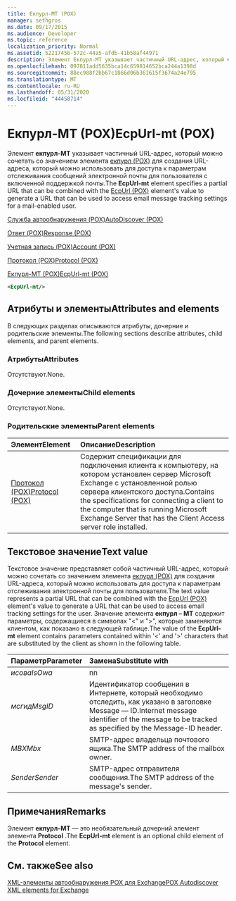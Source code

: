 ```yaml
---
title: Екпурл-MT (POX)
manager: sethgros
ms.date: 09/17/2015
ms.audience: Developer
ms.topic: reference
localization_priority: Normal
ms.assetid: 5221745b-572c-44a5-afdb-41b58af44971
description: Элемент Екпурл-MT указывает частичный URL-адрес, который можно сочетать со значением элемента Екпурл (POX) для создания URL-адреса, который можно использовать для доступа к параметрам отслеживания сообщений электронной почты для пользователя с включенной поддержкой почты.
ms.openlocfilehash: 097811add5635bca14c659814652bca244a1398d
ms.sourcegitcommit: 88ec988f2bb67c1866d06b361615f3674a24e795
ms.translationtype: MT
ms.contentlocale: ru-RU
ms.lasthandoff: 05/31/2020
ms.locfileid: "44458714"
---
```

# <a name="ecpurl-mt-pox"></a><span data-ttu-id="668cb-103">Екпурл-MT (POX)</span><span class="sxs-lookup"><span data-stu-id="668cb-103">EcpUrl-mt (POX)</span></span>

<span data-ttu-id="668cb-104">Элемент **екпурл-MT** указывает частичный URL-адрес, который можно сочетать со значением элемента [екпурл (POX)](ecpurl-pox.md) для создания URL-адреса, который можно использовать для доступа к параметрам отслеживания сообщений электронной почты для пользователя с включенной поддержкой почты.</span><span class="sxs-lookup"><span data-stu-id="668cb-104">The **EcpUrl-mt** element specifies a partial URL that can be combined with the [EcpUrl (POX)](ecpurl-pox.md) element's value to generate a URL that can be used to access email message tracking settings for a mail-enabled user.</span></span> 
  
[<span data-ttu-id="668cb-105">Служба автообнаружения (POX)</span><span class="sxs-lookup"><span data-stu-id="668cb-105">AutoDiscover (POX)</span></span>](autodiscover-pox.md)
  
[<span data-ttu-id="668cb-106">Ответ (POX)</span><span class="sxs-lookup"><span data-stu-id="668cb-106">Response (POX)</span></span>](response-pox.md)
  
[<span data-ttu-id="668cb-107">Учетная запись (POX)</span><span class="sxs-lookup"><span data-stu-id="668cb-107">Account (POX)</span></span>](account-pox.md)
  
[<span data-ttu-id="668cb-108">Протокол (POX)</span><span class="sxs-lookup"><span data-stu-id="668cb-108">Protocol (POX)</span></span>](protocol-pox.md)
  
[<span data-ttu-id="668cb-109">Екпурл-MT (POX)</span><span class="sxs-lookup"><span data-stu-id="668cb-109">EcpUrl-mt (POX)</span></span>](ecpurl-mt-pox.md)
  
```XML
<EcpUrl-mt/>
```

## <a name="attributes-and-elements"></a><span data-ttu-id="668cb-110">Атрибуты и элементы</span><span class="sxs-lookup"><span data-stu-id="668cb-110">Attributes and elements</span></span>

<span data-ttu-id="668cb-111">В следующих разделах описываются атрибуты, дочерние и родительские элементы.</span><span class="sxs-lookup"><span data-stu-id="668cb-111">The following sections describe attributes, child elements, and parent elements.</span></span>
  
### <a name="attributes"></a><span data-ttu-id="668cb-112">Атрибуты</span><span class="sxs-lookup"><span data-stu-id="668cb-112">Attributes</span></span>

<span data-ttu-id="668cb-113">Отсутствуют.</span><span class="sxs-lookup"><span data-stu-id="668cb-113">None.</span></span>
  
### <a name="child-elements"></a><span data-ttu-id="668cb-114">Дочерние элементы</span><span class="sxs-lookup"><span data-stu-id="668cb-114">Child elements</span></span>

<span data-ttu-id="668cb-115">Отсутствуют.</span><span class="sxs-lookup"><span data-stu-id="668cb-115">None.</span></span>
  
### <a name="parent-elements"></a><span data-ttu-id="668cb-116">Родительские элементы</span><span class="sxs-lookup"><span data-stu-id="668cb-116">Parent elements</span></span>

|<span data-ttu-id="668cb-117">**Элемент**</span><span class="sxs-lookup"><span data-stu-id="668cb-117">**Element**</span></span>|<span data-ttu-id="668cb-118">**Описание**</span><span class="sxs-lookup"><span data-stu-id="668cb-118">**Description**</span></span>|
|:-----|:-----|
|[<span data-ttu-id="668cb-119">Протокол (POX)</span><span class="sxs-lookup"><span data-stu-id="668cb-119">Protocol (POX)</span></span>](protocol-pox.md) <br/> |<span data-ttu-id="668cb-120">Содержит спецификации для подключения клиента к компьютеру, на котором установлен сервер Microsoft Exchange с установленной ролью сервера клиентского доступа.</span><span class="sxs-lookup"><span data-stu-id="668cb-120">Contains the specifications for connecting a client to the computer that is running Microsoft Exchange Server that has the Client Access server role installed.</span></span>  <br/> |
   
## <a name="text-value"></a><span data-ttu-id="668cb-121">Текстовое значение</span><span class="sxs-lookup"><span data-stu-id="668cb-121">Text value</span></span>

<span data-ttu-id="668cb-122">Текстовое значение представляет собой частичный URL-адрес, который можно сочетать со значением элемента [екпурл (POX)](ecpurl-pox.md) для создания URL-адреса, который можно использовать для доступа к параметрам отслеживания электронной почты для пользователя.</span><span class="sxs-lookup"><span data-stu-id="668cb-122">The text value represents a partial URL that can be combined with the [EcpUrl (POX)](ecpurl-pox.md) element's value to generate a URL that can be used to access email tracking settings for the user.</span></span> <span data-ttu-id="668cb-123">Значение элемента **екпурл – MT** содержит параметры, содержащиеся в символах "<" и ">", которые заменяются клиентом, как показано в следующей таблице.</span><span class="sxs-lookup"><span data-stu-id="668cb-123">The value of the **EcpUrl-mt** element contains parameters contained within '<' and '>' characters that are substituted by the client as shown in the following table.</span></span> 
  
|<span data-ttu-id="668cb-124">**Параметр**</span><span class="sxs-lookup"><span data-stu-id="668cb-124">**Parameter**</span></span>|<span data-ttu-id="668cb-125">**Замена**</span><span class="sxs-lookup"><span data-stu-id="668cb-125">**Substitute with**</span></span>|
|:-----|:-----|
| <span data-ttu-id="668cb-126">_исова_</span><span class="sxs-lookup"><span data-stu-id="668cb-126">_IsOwa_</span></span> <br/> |<span data-ttu-id="668cb-127">n</span><span class="sxs-lookup"><span data-stu-id="668cb-127">n</span></span>  <br/> |
| <span data-ttu-id="668cb-128">_мсгид_</span><span class="sxs-lookup"><span data-stu-id="668cb-128">_MsgID_</span></span> <br/> |<span data-ttu-id="668cb-129">Идентификатор сообщения в Интернете, который необходимо отследить, как указано в заголовке Message — ID.</span><span class="sxs-lookup"><span data-stu-id="668cb-129">Internet message identifier of the message to be tracked as specified by the Message-ID header.</span></span>  <br/> |
| <span data-ttu-id="668cb-130">_MBX_</span><span class="sxs-lookup"><span data-stu-id="668cb-130">_Mbx_</span></span> <br/> |<span data-ttu-id="668cb-131">SMTP-адрес владельца почтового ящика.</span><span class="sxs-lookup"><span data-stu-id="668cb-131">The SMTP address of the mailbox owner.</span></span>  <br/> |
| <span data-ttu-id="668cb-132">_Sender_</span><span class="sxs-lookup"><span data-stu-id="668cb-132">_Sender_</span></span> <br/> |<span data-ttu-id="668cb-133">SMTP-адрес отправителя сообщения.</span><span class="sxs-lookup"><span data-stu-id="668cb-133">The SMTP address of the message's sender.</span></span>  <br/> |
   
## <a name="remarks"></a><span data-ttu-id="668cb-134">Примечания</span><span class="sxs-lookup"><span data-stu-id="668cb-134">Remarks</span></span>

<span data-ttu-id="668cb-135">Элемент **екпурл-MT** — это необязательный дочерний элемент элемента **Protocol** .</span><span class="sxs-lookup"><span data-stu-id="668cb-135">The **EcpUrl-mt** element is an optional child element of the **Protocol** element.</span></span> 
  
## <a name="see-also"></a><span data-ttu-id="668cb-136">См. также</span><span class="sxs-lookup"><span data-stu-id="668cb-136">See also</span></span>



[<span data-ttu-id="668cb-137">XML-элементы автообнаружения POX для Exchange</span><span class="sxs-lookup"><span data-stu-id="668cb-137">POX Autodiscover XML elements for Exchange</span></span>](pox-autodiscover-xml-elements-for-exchange.md)

